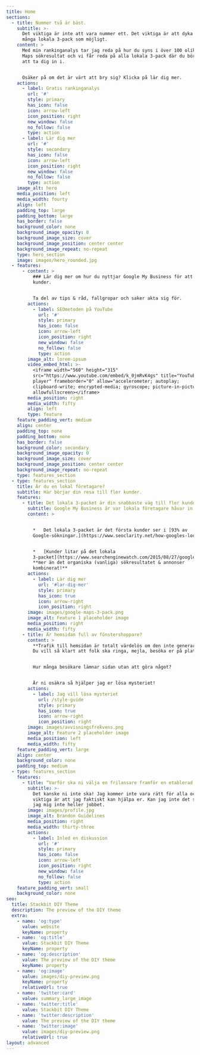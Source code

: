 ```yaml
---
title: Home
sections:
  - title: Nummer två är bäst.
    subtitle: >-
      Det viktiga är inte att vara nummer ett. Det viktiga är att dyka upp i så
      många lokala 3-pack som möjligt.
    content: >
      Med min rankinganalys tar jag reda på hur du syns i över 100 olika Google
      Maps sökresultat och vi får reda på alla lokala 3-pack där du bör satsa på
      att ta dig in i.


      Osäker på om det är värt att bry sig? Klicka på lär dig mer.
    actions:
      - label: Gratis rankinganalys
        url: '#'
        style: primary
        has_icon: false
        icon: arrow-left
        icon_position: right
        new_window: false
        no_follow: false
        type: action
      - label: Lär dig mer
        url: '#'
        style: secondary
        has_icon: false
        icon: arrow-left
        icon_position: right
        new_window: false
        no_follow: false
        type: action
    image_alt: hero
    media_position: left
    media_width: fourty
    align: left
    padding_top: large
    padding_bottom: large
    has_border: false
    background_color: none
    background_image_opacity: 0
    background_image_size: cover
    background_image_position: center center
    background_image_repeat: no-repeat
    type: hero_section
    image: images/hero_rounded.jpg
  - features:
      - content: >
          ### Lär dig mer om hur du nyttjar Google My Business för att få fler
          kunder.


          Ta del av tips & råd, fallgropar och saker akta sig för.
        actions:
          - label: SEOmetoden på YouTube
            url: '#'
            style: primary
            has_icon: false
            icon: arrow-left
            icon_position: right
            new_window: false
            no_follow: false
            type: action
        image_alt: lorem-ipsum
        video_embed_html: >-
          <iframe width="560" height="315"
          src="https://www.youtube.com/embed/k_0jmRvK4gs" title="YouTube video
          player" frameborder="0" allow="accelerometer; autoplay;
          clipboard-write; encrypted-media; gyroscope; picture-in-picture"
          allowfullscreen></iframe>
        media_position: right
        media_width: fifty
        align: left
        type: feature
    feature_padding_vert: medium
    align: center
    padding_top: none
    padding_bottom: none
    has_border: false
    background_color: secondary
    background_image_opacity: 0
    background_image_size: cover
    background_image_position: center center
    background_image_repeat: no-repeat
    type: features_section
  - type: features_section
    title: Är du en lokal företagare?
    subtitle: Här börjar din resa till fler kunder.
    features:
      - title: Det lokala 3-packet är din snabbaste väg till fler kunder idag.
        subtitle: Google My Business är var lokala företagare håvar in kunderna.
        content: >


          *   Det lokala 3-packet är det första kunder ser i [93% av
          Google-sökningar.](https://www.seoclarity.net/how-googles-local-pack-update-has-reshaped-the-organic-landscape-12952/)


          *   [Kunder litar på det lokala
          3-packet](https://www.searchenginewatch.com/2015/08/27/google-local-pack-is-233-percent-more-important/)
          **mer än det organiska (vanliga) sökresultatet & annonser
          kombinerat!**
        actions:
          - label: Lär dig mer
            url: '#lar-dig-mer'
            style: primary
            has_icon: true
            icon: arrow-right
            icon_position: right
        image: images/google-maps-3-pack.png
        image_alt: Feature 1 placeholder image
        media_position: right
        media_width: fifty
      - title: Är hemsidan full av fönstershoppare?
        content: >
          **Trafik till hemsidan är totalt värdelös om den inte generar leads.**
          Du vill så klart att folk ska ringa, mejla, besöka er på plats.


          Hur många besökare lämnar sidan utan att göra något?


          Är ni osäkra så hjälper jag er lösa mysteriet!
        actions:
          - label: Jag vill lösa mysteriet
            url: /style-guide
            style: primary
            has_icon: true
            icon: arrow-right
            icon_position: right
        image: images/avvisningsfrekvens.png
        image_alt: Feature 2 placeholder image
        media_position: left
        media_width: fifty
    feature_padding_vert: large
    align: center
    background_color: none
    padding_top: medium
  - type: features_section
    features:
      - title: “Varför ska ni välja en frilansare framför en etablerad webbyrå?”
        subtitle: >-
          Det kanske ni inte ska! Jag kommer inte vara rätt för alla och det
          viktiga är att jag faktiskt kan hjälpa er. Kan jag inte det så åtar
          jag mig inte heller jobbet.
        image: images/profile.jpg
        image_alt: Brandon Guidelines
        media_position: right
        media_width: thirty-three
        actions:
          - label: Inled en diskussion
            url: '#'
            style: primary
            has_icon: false
            icon: arrow-left
            icon_position: right
            new_window: false
            no_follow: false
            type: action
    feature_padding_vert: small
    background_color: none
seo:
  title: Stackbit DIY Theme
  description: The preview of the DIY theme
  extra:
    - name: 'og:type'
      value: website
      keyName: property
    - name: 'og:title'
      value: Stackbit DIY Theme
      keyName: property
    - name: 'og:description'
      value: The preview of the DIY theme
      keyName: property
    - name: 'og:image'
      value: images/diy-preview.png
      keyName: property
      relativeUrl: true
    - name: 'twitter:card'
      value: summary_large_image
    - name: 'twitter:title'
      value: Stackbit DIY Theme
    - name: 'twitter:description'
      value: The preview of the DIY theme
    - name: 'twitter:image'
      value: images/diy-preview.png
      relativeUrl: true
layout: advanced
---
```

